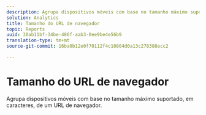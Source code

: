 ```yaml
---
description: Agrupa dispositivos móveis com base no tamanho máximo suportado, em caracteres, de um URL de navegador.
solution: Analytics
title: Tamanho do URL de navegador
topic: Reports
uuid: 30ab11bf-34be-486f-aab3-0ee9be4e56b9
translation-type: tm+mt
source-git-commit: 16ba0b12e0f70112f4c10804d0a13c278388ecc2

---
```



# Tamanho do URL de navegador

Agrupa dispositivos móveis com base no tamanho máximo suportado, em caracteres, de um URL de navegador.

